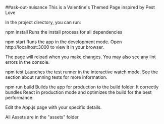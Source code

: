 ##ask-out-nuisance
This is a Valentine's Themed Page inspired by Pest Love

In the project directory, you can run:

npm install Runs the install process for all dependencies

npm start Runs the app in the development mode. Open http://localhost:3000 to view it in your browser.

The page will reload when you make changes. You may also see any lint errors in the console.

npm test Launches the test runner in the interactive watch mode. See the section about running tests for more information.

npm run build Builds the app for production to the build folder. It correctly bundles React in production mode and optimizes the build for the best performance.

Edit the App.js page with your specific details.

All Assets are in the "assets" folder
